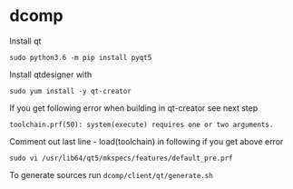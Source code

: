 # dcomp

Install qt

```
sudo python3.6 -m pip install pyqt5
```

Install qtdesigner with
```
sudo yum install -y qt-creator
```

If you get following error when building in qt-creator see next step
```
toolchain.prf(50): system(execute) requires one or two arguments.
```

Comment out last line - load(toolchain) in following if you get above error
```
sudo vi /usr/lib64/qt5/mkspecs/features/default_pre.prf
```

To generate sources run 
```dcomp/client/qt/generate.sh```